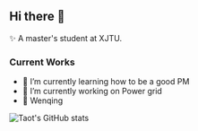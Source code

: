 ## Hi there 👋
✨ A master's student at XJTU.

### Current Works
+ 🌱 I’m currently learning how to be a good PM
+ 🔭 I’m currently working on Power grid
+ 📕 Wenqing


![Taot's GitHub stats](https://github-readme-stats.vercel.app/api?username=xiaguwuwu)
<!--
**xiaguwuwu/xiaguwuwu** is a ✨ _special_ ✨ repository because its `README.md` (this file) appears on your GitHub profile.

Here are some ideas to get you started:

- 🔭 I’m currently working on ...
- 🌱 I’m currently learning ...
- 👯 I’m looking to collaborate on ...
- 🤔 I’m looking for help with ...
- 💬 Ask me about ...
- 📫 How to reach me: ...
- 😄 Pronouns: ...
- ⚡ Fun fact: ...
-->
